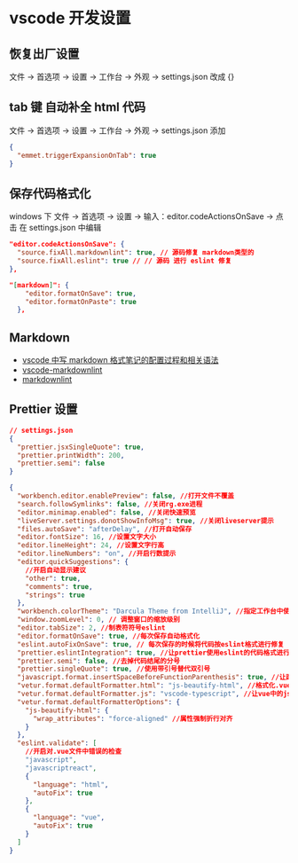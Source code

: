 # vscode 开发设置

## 恢复出厂设置

文件 -> 首选项 -> 设置 -> 工作台 -> 外观 -> settings.json 改成 {}

## tab 键 自动补全 html 代码

文件 -> 首选项 -> 设置 -> 工作台 -> 外观 -> settings.json 添加

```json
{
  "emmet.triggerExpansionOnTab": true
}
```

## 保存代码格式化

windows 下 文件 -> 首选项 -> 设置 -> 输入：editor.codeActionsOnSave -> 点击 在 settings.json 中编辑

```json
"editor.codeActionsOnSave": {
  "source.fixAll.markdownlint": true, // 源码修复 markdown类型的
  "source.fixAll.eslint": true // // 源码 进行 eslint 修复
},
```

```json
"[markdown]": {
    "editor.formatOnSave": true,
    "editor.formatOnPaste": true
  },
```

## Markdown

- [vscode 中写 markdown 格式笔记的配置过程和相关语法](https://blog.csdn.net/qq_35588369/article/details/126024061)
- [vscode-markdownlint](https://github.com/DavidAnson/vscode-markdownlint)
- [markdownlint](https://github.com/DavidAnson/markdownlint)

## Prettier 设置

```json
// settings.json
{
  "prettier.jsxSingleQuote": true,
  "prettier.printWidth": 200,
  "prettier.semi": false
}
```

``` json
{
  "workbench.editor.enablePreview": false, //打开文件不覆盖
  "search.followSymlinks": false, //关闭rg.exe进程
  "editor.minimap.enabled": false, //关闭快速预览
  "liveServer.settings.donotShowInfoMsg": true, //关闭liveserver提示
  "files.autoSave": "afterDelay", //打开自动保存
  "editor.fontSize": 16, //设置文字大小
  "editor.lineHeight": 24, //设置文字行高
  "editor.lineNumbers": "on", //开启行数提示
  "editor.quickSuggestions": {
    //开启自动显示建议
    "other": true,
    "comments": true,
    "strings": true
  },
  "workbench.colorTheme": "Darcula Theme from IntelliJ", //指定工作台中使用的颜色主题
  "window.zoomLevel": 0, // 调整窗口的缩放级别
  "editor.tabSize": 2, //制表符符号eslint
  "editor.formatOnSave": true, //每次保存自动格式化
  "eslint.autoFixOnSave": true, // 每次保存的时候将代码按eslint格式进行修复
  "prettier.eslintIntegration": true, //让prettier使用eslint的代码格式进行校验
  "prettier.semi": false, //去掉代码结尾的分号
  "prettier.singleQuote": true, //使用带引号替代双引号
  "javascript.format.insertSpaceBeforeFunctionParenthesis": true, //让函数(名)和后面的括号之间加个空格
  "vetur.format.defaultFormatter.html": "js-beautify-html", //格式化.vue中html
  "vetur.format.defaultFormatter.js": "vscode-typescript", //让vue中的js按编辑器自带的ts格式进行格式化
  "vetur.format.defaultFormatterOptions": {
    "js-beautify-html": {
      "wrap_attributes": "force-aligned" //属性强制折行对齐
    }
  },
  "eslint.validate": [
    //开启对.vue文件中错误的检查
    "javascript",
    "javascriptreact",
    {
      "language": "html",
      "autoFix": true
    },
    {
      "language": "vue",
      "autoFix": true
    }
  ]
}
```
